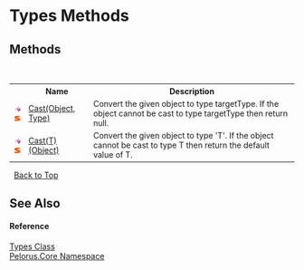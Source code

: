 # Types Methods
 


## Methods
&nbsp;<table><tr><th></th><th>Name</th><th>Description</th></tr><tr><td>![Public method](media/pubmethod.gif "Public method")![Static member](media/static.gif "Static member")</td><td><a href="FB7D35AD">Cast(Object, Type)</a></td><td>
Convert the given object to type targetType. If the object cannot be cast to type targetType then return null.</td></tr><tr><td>![Public method](media/pubmethod.gif "Public method")![Static member](media/static.gif "Static member")</td><td><a href="F3F61BCB">Cast(T)(Object)</a></td><td>
Convert the given object to type 'T'. If the object cannot be cast to type T then return the default value of T.</td></tr></table>&nbsp;
<a href="#types-methods">Back to Top</a>

## See Also


#### Reference
<a href="4DD83F54">Types Class</a><br /><a href="CB7C5302">Pelorus.Core Namespace</a><br />